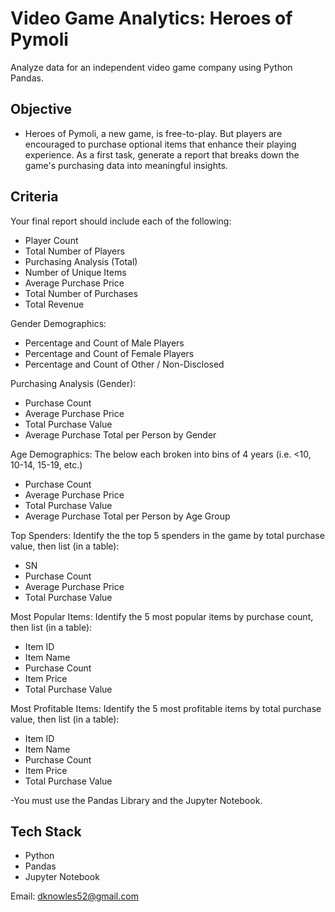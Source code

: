 # Video Game Analytics: Heroes of Pymoli
Analyze data for an independent video game company using Python Pandas.

## Objective
- Heroes of Pymoli, a new game, is free-to-play. But players are encouraged to purchase optional items that enhance their playing experience. As a first task, generate a report that breaks down the game's purchasing data into meaningful insights.

## Criteria
Your final report should include each of the following:
- Player Count
- Total Number of Players
- Purchasing Analysis (Total)
- Number of Unique Items
- Average Purchase Price
- Total Number of Purchases
- Total Revenue

Gender Demographics:
- Percentage and Count of Male Players
- Percentage and Count of Female Players
- Percentage and Count of Other / Non-Disclosed

Purchasing Analysis (Gender):
- Purchase Count
- Average Purchase Price
- Total Purchase Value
- Average Purchase Total per Person by Gender

Age Demographics:
The below each broken into bins of 4 years (i.e. <10, 10-14, 15-19, etc.)
- Purchase Count
- Average Purchase Price
- Total Purchase Value
- Average Purchase Total per Person by Age Group

Top Spenders:
Identify the the top 5 spenders in the game by total purchase value, then list (in a table):
- SN
- Purchase Count
- Average Purchase Price
- Total Purchase Value

Most Popular Items:
Identify the 5 most popular items by purchase count, then list (in a table):
- Item ID
- Item Name
- Purchase Count
- Item Price
- Total Purchase Value

Most Profitable Items:
Identify the 5 most profitable items by total purchase value, then list (in a table):
- Item ID
- Item Name
- Purchase Count
- Item Price
- Total Purchase Value

-You must use the Pandas Library and the Jupyter Notebook.


## Tech Stack
- Python
- Pandas
- Jupyter Notebook


Email: dknowles52@gmail.com

